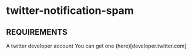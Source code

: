 # twitter-notification-spam

## REQUIREMENTS
A twitter developer account
You can get one (here)[developer.twitter.com]
